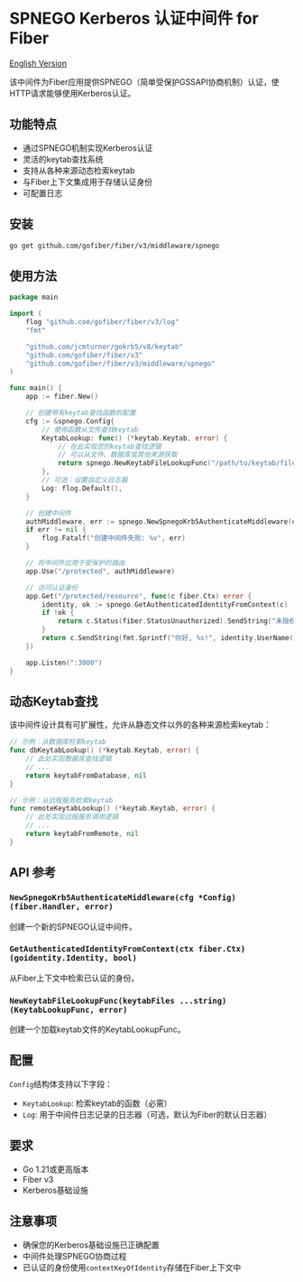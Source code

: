 # SPNEGO Kerberos 认证中间件 for Fiber

[English Version](README.md)

该中间件为Fiber应用提供SPNEGO（简单受保护GSSAPI协商机制）认证，使HTTP请求能够使用Kerberos认证。

## 功能特点

- 通过SPNEGO机制实现Kerberos认证
- 灵活的keytab查找系统
- 支持从各种来源动态检索keytab
- 与Fiber上下文集成用于存储认证身份
- 可配置日志

## 安装

```bash
go get github.com/gofiber/fiber/v3/middleware/spnego
```

## 使用方法

```go
package main

import (
    flog "github.com/gofiber/fiber/v3/log"
    "fmt"

    "github.com/jcmturner/gokrb5/v8/keytab"
    "github.com/gofiber/fiber/v3"
    "github.com/gofiber/fiber/v3/middleware/spnego"
)

func main() {
    app := fiber.New()

    // 创建带有keytab查找函数的配置
    cfg := &spnego.Config{
        // 使用函数从文件查找keytab
        KeytabLookup: func() (*keytab.Keytab, error) {
            // 在此实现您的keytab查找逻辑
            // 可以从文件、数据库或其他来源获取
            return spnego.NewKeytabFileLookupFunc("/path/to/keytab/file.keytab")
        },
        // 可选：设置自定义日志器
        Log: flog.Default(),
    }

    // 创建中间件
    authMiddleware, err := spnego.NewSpnegoKrb5AuthenticateMiddleware(cfg)
    if err != nil {
        flog.Fatalf("创建中间件失败: %v", err)
    }

    // 将中间件应用于受保护的路由
    app.Use("/protected", authMiddleware)

    // 访问认证身份
    app.Get("/protected/resource", func(c fiber.Ctx) error {
        identity, ok := spnego.GetAuthenticatedIdentityFromContext(c)
        if !ok {
            return c.Status(fiber.StatusUnauthorized).SendString("未授权")
        }
        return c.SendString(fmt.Sprintf("你好, %s!", identity.UserName()))
    })

    app.Listen(":3000")
}
```

## 动态Keytab查找

该中间件设计具有可扩展性，允许从静态文件以外的各种来源检索keytab：

```go
// 示例：从数据库检索keytab
func dbKeytabLookup() (*keytab.Keytab, error) {
    // 此处实现数据库查找逻辑
    // ...
    return keytabFromDatabase, nil
}

// 示例：从远程服务检索keytab
func remoteKeytabLookup() (*keytab.Keytab, error) {
    // 此处实现远程服务调用逻辑
    // ...
    return keytabFromRemote, nil
}
```

## API 参考

### `NewSpnegoKrb5AuthenticateMiddleware(cfg *Config) (fiber.Handler, error)`

创建一个新的SPNEGO认证中间件。

### `GetAuthenticatedIdentityFromContext(ctx fiber.Ctx) (goidentity.Identity, bool)`

从Fiber上下文中检索已认证的身份。

### `NewKeytabFileLookupFunc(keytabFiles ...string) (KeytabLookupFunc, error)`

创建一个加载keytab文件的KeytabLookupFunc。

## 配置

`Config`结构体支持以下字段：

- `KeytabLookup`: 检索keytab的函数（必需）
- `Log`: 用于中间件日志记录的日志器（可选，默认为Fiber的默认日志器）

## 要求

- Go 1.21或更高版本
- Fiber v3
- Kerberos基础设施

## 注意事项

- 确保您的Kerberos基础设施已正确配置
- 中间件处理SPNEGO协商过程
- 已认证的身份使用`contextKeyOfIdentity`存储在Fiber上下文中
